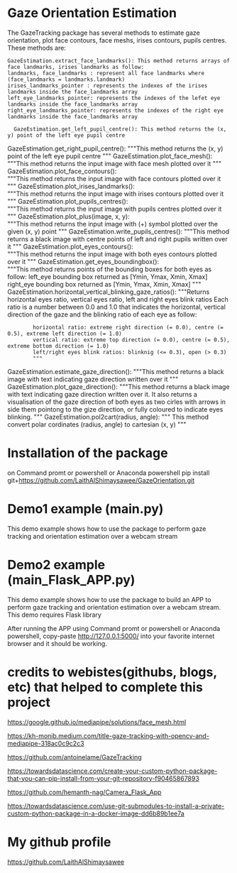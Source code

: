 
#                      Gaze Orientation Estimation

The GazeTracking package has several methods to estimate gaze orientation, 
plot face contours, face meshs, irises contours, pupils centres. These methods are:

```
GazeEstimation.extract_face_landmarks(): This method returns arrays of face landmarks, irises landmarks as follow:
landmarks, face_landmarks : represent all face landmarks where (face_landmarks = landmarks.landmark)
irises_landmarks_pointer : represents the indexes of the irises landmarks inside the face_landmarks array
left_eye_landmarks_pointer: represents the indexes of the lefet eye landmarks inside the face_landmarks array
right_eye_landmarks_pointer: represents the indexes of the right eye landmarks inside the face_landmarks array

```
```
  GazeEstimation.get_left_pupil_centre(): This method returns the (x, y) point of the left eye pupil centre
```      
GazeEstimation.get_right_pupil_centre(): 
        """This method returns the (x, y) point of the left eye pupil centre
        """
GazeEstimation.plot_face_mesh():    
        """This method returns the input image with face mesh plotted over it
        """
GazeEstimation.plot_face_contours():    
        """This method returns the input image with face contours plotted over it
        """ 
GazeEstimation.plot_irises_landmarks():    
        """This method returns the input image with irises contours plotted over it
        """ 
GazeEstimation.plot_pupils_centres():    
        """This method returns the input image with pupils centres plotted over it
        """
GazeEstimation.plot_plus(image, x, y):       
        """This method returns the input image with (+) symbol plotted over the given (x, y) point
        """
GazeEstimation.write_pupils_centres():
        """This method returns a black image with centre points of left and right pupils written over it
        """
GazeEstimation.plot_eyes_contours():    
        """This method returns the input image with both eyes contours plotted over it
        """
GazeEstimation.get_eyes_boundingbox():    
        """This method returns points of the bounding boxes for both eyes as follow:
        left_eye  bounding box    returned as [Ymin, Ymax, Xmin, Xmax]
        right_eye bounding box    returned as [Ymin, Ymax, Xmin, Xmax]
        """ 
GazeEstimation.horizontal_vertical_blinking_gaze_ratios():
            """Returns horizontal eyes ratio, vertical eyes ratio, left and right eyes blink ratios
            Each ratio is a number between 0.0 and 1.0 that indicates the
            horizontal, vertical direction of the gaze and the blinking ratio of each eye as follow:
            
            horizontal ratio: extreme right direction (= 0.0), centre (= 0.5), extreme left direction (= 1.0)
            vertical ratio: extreme top direction (= 0.0), centre (= 0.5), extreme bottom direction (= 1.0)
            left/right eyes blink ratios: blinknig (<= 0.3), open (> 0.3)
            """
GazeEstimation.estimate_gaze_direction():
        """This method returns a black image with text indicating gaze direction written over it
        """
GazeEstimation.plot_gaze_direction():
        """This method returns a black image with text indicating gaze direction written over it.
           It also returns a visualisation of the gaze direction of both eyes as two cirles 
           with arrows in side them pointong to the gize direction, or fully coloured to indicate eyes blinking.
        """
GazeEstimation.pol2cart(radius, angle):
        """ This method convert polar cordinates (radius, angle) to cartesian (x, y)
        """


#                      Installation of the package

on Command promt or powershell or Anaconda powershell
pip install git+https://github.com/LaithAlShimaysawee/GazeOrientation.git




#                      Demo1 example (main.py)

This demo example shows how to use the package to perform gaze tracking and orientation estimation over a webcam stream



#                      Demo2 example (main_Flask_APP.py)

This demo example shows how to use the package to build an APP to perform gaze tracking and orientation estimation over a webcam stream. This demo requires Flask library 

After running the APP using Command promt or powershell or Anaconda powershell, copy-paste http://127.0.0.1:5000/ into your favorite internet browser and it should be working.



#       credits to webistes(githubs, blogs, etc) that helped to complete this project


https://google.github.io/mediapipe/solutions/face_mesh.html

https://kh-monib.medium.com/title-gaze-tracking-with-opencv-and-mediapipe-318ac0c9c2c3

https://github.com/antoinelame/GazeTracking

https://towardsdatascience.com/create-your-custom-python-package-that-you-can-pip-install-from-your-git-repository-f90465867893

https://github.com/hemanth-nag/Camera_Flask_App

https://towardsdatascience.com/use-git-submodules-to-install-a-private-custom-python-package-in-a-docker-image-dd6b89b1ee7a



#                      My github profile


https://github.com/LaithAlShimaysawee






